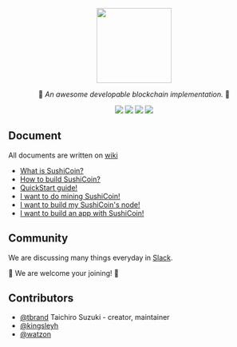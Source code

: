 <p align="center">
  <img src="https://raw.githubusercontent.com/SushiChain/SushiChain/master/imgs/sushicoin.png" width="150" height="150" />
</p1>

<p align="center">🍣 <i>An awesome developable blockchain implementation.</i> 🍣</p>

<p align="center"><a href="https://travis-ci.org/SushiChain/SushiChain"><img src="https://travis-ci.org/SushiChain/SushiChain.svg?branch=master"></a>
<a href="https://sushicoin.xyz/viewType.html?buildTypeId=SushiChain_1MainBuild&guest=1">
<img src="https://sushicoin.xyz/app/rest/builds/buildType:(id:SushiChain_1MainBuild)/statusIcon"/></a>
<a href="https://goo.gl/64aVeY"><img src="https://img.shields.io/badge/slack-join-orange.svg"></a>  <a href="https://github.com/SushiChain/SushiChain/wiki"><img src="https://img.shields.io/badge/document-wiki-yellow.svg"></a></p>

## Document

All documents are written on [wiki](https://github.com/SushiChain/SushiChain/wiki)

* [What is SushiCoin?](https://github.com/SushiChain/SushiChain/wiki/What-is-SushiCoin%3F)
* [How to build SushiCoin?](https://github.com/SushiChain/SushiChain/wiki/How-to-build-SushiCoin%3F)
* [QuickStart guide!](https://github.com/SushiChain/SushiChain/wiki/SushiCoin-QuickStart)
* [I want to do mining SushiCoin!](https://github.com/SushiChain/SushiChain/wiki/Mining-SushiCoin)
* [I want to build my SushiCoin's node!](https://github.com/SushiChain/SushiChain/wiki/Build-SushiCoin's-node)
* [I want to build an app with SushiCoin!](https://github.com/SushiChain/SushiChain/wiki/SushiCoin's-API)

## Community

We are discussing many things everyday in [Slack](https://goo.gl/MnBKcy).

🍣 We are welcome your joining! 🍣

## Contributors
- [@tbrand](https://github.com/tbrand) Taichiro Suzuki - creator, maintainer
- [@kingsleyh](https://github.com/kingsleyh)
- [@watzon](https://github.com/watzon)
